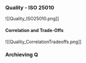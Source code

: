### Quality - ISO 25010
![[Quality_ISO25010.png]]

#### Correlation and Trade-Offs

![[Quality_CorrelationTradeoffs.png]]


### Archieving Q